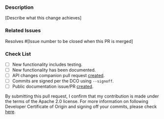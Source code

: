 ### Description
[Describe what this change achieves]

### Related Issues
Resolves #[Issue number to be closed when this PR is merged]
<!-- List any other related issues here -->

### Check List
- [ ] New functionality includes testing.
- [ ] New functionality has been documented.
- [ ] API changes companion pull request [created](https://github.com/opensearch-project/opensearch-api-specification/blob/main/DEVELOPER_GUIDE.md).
- [ ] Commits are signed per the DCO using `--signoff`.
- [ ] Public documentation issue/PR [created](https://github.com/opensearch-project/documentation-website/issues/new/choose).

By submitting this pull request, I confirm that my contribution is made under the terms of the Apache 2.0 license.
For more information on following Developer Certificate of Origin and signing off your commits, please check [here](https://github.com/opensearch-project/ml-commons/blob/main/CONTRIBUTING.md#developer-certificate-of-origin).
